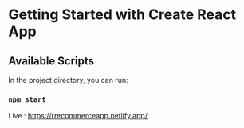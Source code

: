 # Getting Started with Create React App



## Available Scripts

In the project directory, you can run:

### `npm start`

Live :  https://rrecommerceapp.netlify.app/
